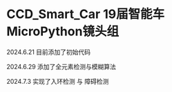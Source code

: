 # CCD_Smart_Car 19届智能车MicroPython镜头组

2024.6.21 目前添加了初始代码

2024.6.29 添加了全元素检测与模糊算法

2024.7.3 实现了入环检测 与 障碍检测
